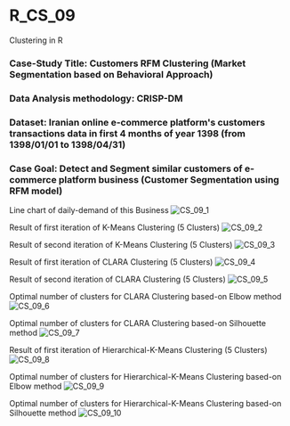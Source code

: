 # R_CS_09
Clustering in R

### Case-Study Title: Customers RFM Clustering (Market Segmentation based on Behavioral Approach)
### Data Analysis methodology: CRISP-DM
### Dataset: Iranian online e-commerce platform's customers transactions data in first 4 months of year 1398 (from 1398/01/01 to 1398/04/31)
### Case Goal: Detect and Segment similar customers of e-commerce platform business (Customer Segmentation using RFM model)

Line chart of daily-demand of this Business
![CS_09_1](CS_09_1.png)

Result of first iteration of K-Means Clustering (5 Clusters)
![CS_09_2](CS_09_2.png)

Result of second iteration of K-Means Clustering (5 Clusters)
![CS_09_3](CS_09_3.png)

Result of first iteration of CLARA Clustering (5 Clusters)
![CS_09_4](CS_09_4.png)

Result of second iteration of CLARA Clustering (5 Clusters)
![CS_09_5](CS_09_5.png)

Optimal number of clusters for CLARA Clustering based-on Elbow method
![CS_09_6](CS_09_6.png)

Optimal number of clusters for CLARA Clustering based-on Silhouette method
![CS_09_7](CS_09_7.png)

Result of first iteration of Hierarchical-K-Means Clustering (5 Clusters)
![CS_09_8](CS_09_8.png)

Optimal number of clusters for Hierarchical-K-Means Clustering based-on Elbow method
![CS_09_9](CS_09_9.png)

Optimal number of clusters for Hierarchical-K-Means Clustering based-on Silhouette method
![CS_09_10](CS_09_10.png)
